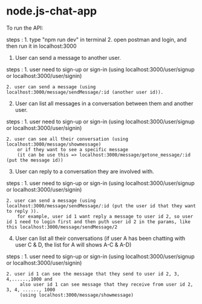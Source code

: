 # node.js-chat-app

To run the API:

steps : 1. type "npm run dev" in terminal
        2. open postman and login, and then run it in localhost:3000

1. User can send a message to another user.

steps : 
    1. user need to sign-up or sign-in (using localhost:3000/user/signup or localhost:3000/user/signin) 

    2. user can send a message (using localhost:3000/message/sendMessage/:id (another user id)). 
     

2. User can list all messages in a conversation between them and another user.

steps : 
    1. user need to sign-up or sign-in (using localhost:3000/user/signup or localhost:3000/user/signin)

    2. user can see all their conversation (using localhost:3000/message/showmessage)
        or if they want to see a specific message 
        (it can be use this => localhost:3000/message/getone_message/:id (put the message id))

3. User can reply to a conversation they are involved with.

steps : 
    1. user need to sign-up or sign-in (using localhost:3000/user/signup or localhost:3000/user/signin) 

    2. user can send a message (using localhost:3000/message/sendMessage/:id (put the user id that they want to reply )).
        for example, user id 1 want reply a message to user id 2, so user id 1 need to login first and then puth user id 2 in the params, like this localhost:3000/message/sendMessage/2

4. User can list all their conversations (if user A has been chatting with user C & D, the list for A will shows A-C & A-D)

steps : 
    1. user need to sign-up or sign-in (using localhost:3000/user/signup or localhost:3000/user/signin) 

    2. user id 1 can see the message that they send to user id 2, 3, 4,......,1000 and
         also user id 1 can see message that they receive from user id 2, 3, 4, ......, 1000 
         (using localhost:3000/message/showmessage)